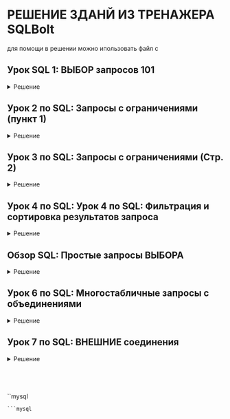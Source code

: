 # РЕШЕНИЕ ЗДАНЙ ИЗ ТРЕНАЖЕРА SQLBolt
для помощи в решении можно ипользовать файл с 
## Урок SQL 1: ВЫБОР запросов 101
<details> 
  <summary>Решение</summary>

  1. Find the title of each film /Найдите название каждого фильма

```mysql
SELECT title FROM movies;
```

2. Find the director of each film / Найдите режиссера каждого фильма
   
```mysql
SELECT director FROM movies;
```

3. Find the title and director of each film / Найдите название и режиссера каждого фильма

```mysql
SELECT title, director FROM movies;
```
4. Find the title and year of each film / Найдите название и год выпуска каждого фильма 
```mysql
SELECT title, year FROM movies;
```
5. Find all the information about each film / Найдите всю информацию о каждом фильме

```mysql
SELECT * FROM movies;
```
</details>

## Урок 2 по SQL: Запросы с ограничениями (пункт 1)
<details> 
  <summary>Решение</summary>

1. Find the movie with a row id of 6 / Найдите фильм с идентификатором строки, равным 6

```mysql
SELECT * FROM movies
WHERE id = 6
```
2. Find the movies released in the years between 2000 and 2010 / Найдите фильмы, выпущенные в период с 2000 по 2010 год
   
```mysql
SELECT * FROM movies
WHERE year BETWEEN 2000 AND 2010
```
3. Find the movies not released in the years between 2000 and 2010 / Найдите фильмы, не вышедшие на экраны в период с 2000 по 2010 год
```mysql
SELECT * FROM movies
WHERE year NOT BETWEEN 2000 AND 2010
```

4. Find the first 5 Pixar movies and their release year/ Найдите первые 5 фильмов Pixar и год их выхода
```mysql
SELECT title, year 
FROM movies 
WHERE year <= 2003 
LIMIT 5
```
</details>

## Урок 3 по SQL: Запросы с ограничениями (Стр. 2)
<details> 
  <summary>Решение</summary>

1. Найдите все фильмы "Истории игрушек" / Найдите все фильмы из "Истории игрушек"
  ```mysql
SELECT * 
FROM movies 
WHERE Title 
LIKE '%Toy Story%';
```

2. Find all the movies directed by John Lasseter / Найдите все фильмы режиссера Джона Лассетера 

```mysql
SELECT * 
FROM movies 
WHERE director = 'John Lasseter'
```

3. Find all the movies (and director) not directed by John Lasseter / Найдите все фильмы (и режиссера), снятые не Джоном Лассетером

```mysql
SELECT Title, Director 
FROM movies 
WHERE Director != 'John Lasseter';
```

4. Find all the WALL-* movies / Найдите все фильмы на СТЕНЕ-*
```mysql
SELECT Title 
FROM movies 
WHERE Title LIKE '%WALL%';
```
</details>

## Урок 4 по SQL: Урок 4 по SQL: Фильтрация и сортировка результатов запроса
<details> 
  <summary>Решение</summary>
  
1. List all directors of Pixar movies (alphabetically), without duplicates / Составьте список всех режиссеров фильмов Pixar (в алфавитном порядке), без дублирования
```mysql
SELECT DISTINCT Director
FROM movies
ORDER BY Director
```

2. List the last four Pixar movies released (ordered from most recent to least) / Перечислите последние четыре фильма Pixar, вышедшие на экраны (в порядке возрастания от последнего к последнему).
```mysql
SELECT title
FROM movies
ORDER BY year DESC
LIMIT 4
```

3. List the first five Pixar movies sorted alphabetically / Перечислите первые пять фильмов Pixar, отсортированных в алфавитном порядке
```mysql
SELECT Title
FROM movies
ORDER BY Title ASC 
LIMIT 5
```

4. List the next five Pixar movies sorted alphabetically / Перечислите следующие пять фильмов Pixar, отсортированных в алфавитном порядке
```mysql
SELECT Title
FROM movies
ORDER BY Title ASC 
LIMIT 5
OFFSET 5
```
</details>

## Обзор SQL: Простые запросы ВЫБОРА
<details> 
  <summary>Решение</summary>

1. List all the Canadian cities and their populations /  Перечислите все канадские города и их население
```mysql
SELECT city, population  
FROM north_american_cities
WHERE country = 'Canada'
```
   
2. Order all the cities in the United States by their latitude from north to south / Расположите все города в Соединенных Штатах по их широте с севера на юг.
```mysql
SELECT city 
FROM north_american_cities
WHERE country = 'United States'
ORDER BY latitude DESC
```
3. List all the cities west of Chicago, ordered from west to east / Перечислите все города к западу от Чикаго, упорядоченные с запада на восток
```mysql
SELECT City, Longitude FROM north_american_cities
WHERE Longitude < -87.629798
ORDER BY Longitude ASC;
```

4. List the two largest cities in Mexico (by population) / Перечислите два крупнейших города Мексики (по численности населения).
```mysql
SELECT city, population
FROM north_american_cities
WHERE country = 'Mexico'
ORDER BY population DESC 
LIMIT 2
```

5. List the third and fourth largest cities (by population) in the United States and their population / Перечислите третий и четвертый по величине города (по численности населения) в Соединенных Штатах и их численность населения
```mysql
SELECT city, population
FROM north_american_cities
WHERE country = 'United States'
ORDER BY population DESC 
LIMIT 2 OFFSET 2;
```

</details>

## Урок 6 по SQL: Многостабличные запросы с объединениями
<details> 
  <summary>Решение</summary>

1. Find the domestic and international sales for each movie / Найдите внутренние и международные продажи каждого фильма.
```mysql
SELECT Title, domestic_sales, international_sales 
FROM Movies
INNER JOIN Boxoffice ON 
boxoffice.movie_id = movies.id;
```

2.Show the sales numbers for each movie that did better internationally rather than domestically / Покажите показатели продаж каждого фильма, который показал лучшие результаты на международном, а не на внутреннем рынке
```mysql
SELECT domestic_sales, international_sales, title
FROM movies
INNER JOIN boxoffice ON 
boxoffice.movie_id = movies.id
WHERE domestic_sales < international_sales
```

3. List all the movies by their ratings in descending order / Перечислите все фильмы по их рейтингам в порядке убывания
```mysql
SELECT title, rating
FROM movies
INNER JOIN boxoffice ON 
boxoffice.movie_id = movies.id
ORDER BY rating DESC
```
</details>

## Урок 7 по SQL: ВНЕШНИЕ соединения
<details> 
  <summary>Решение</summary>
1. Find the list of all buildings that have employees / Найдите список всех зданий, в которых есть сотрудники

```mysql
SELECT DISTINCT building FROM employees LEFT JOIN Buildings ON employees.building = buildings.building_name
```

2. Find the list of all buildings and their capacity / Найдите список всех зданий и их вместимость
```mysql
SELECT DISTINCT building_name, capacity FROM buildings
```

3.List all buildings and the distinct employee roles in each building (including empty buildings) / Перечислите все здания и отдельные роли сотрудников в каждом здании (включая пустые здания).
 ```mysql
SELECT DISTINCT Building_name, Role FROM Buildings 
 LEFT JOIN Employees ON Building_name = Building;
```
</details>






```mysql

```
```mysql

```
```mysql

```
```mysql

```
``mysql

```
```mysql

```
```mysql

```

</details>
